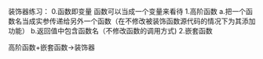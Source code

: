 装饰器练习：
0.函数即变量
    函数可以当成一个变量来看待
1.高阶函数
    a.把一个函数名当成实参传递给另外一个函数（在不修改被装饰函数源代码的情况下为其添加功能）
    b.返回值中包含函数名（不修改函数的调用方式)
2.嵌套函数
    
高阶函数+嵌套函数->装饰器